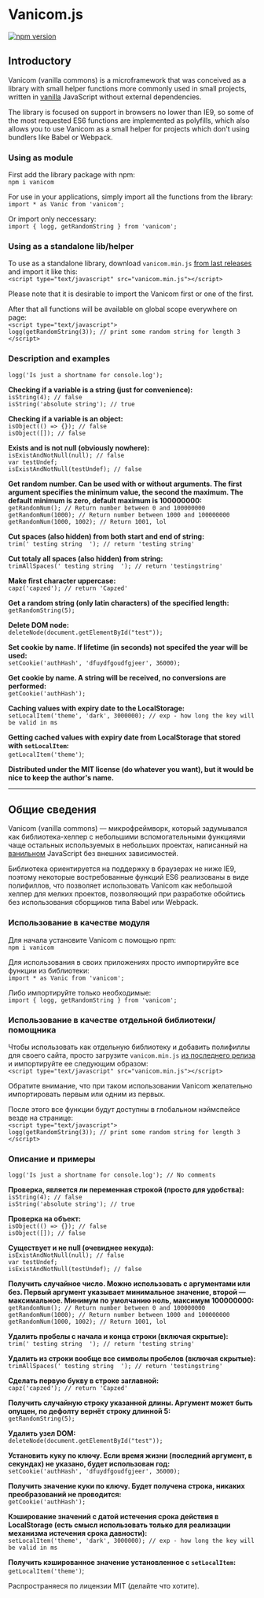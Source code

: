 # Vanicom.js
[![npm version](https://img.shields.io/npm/v/vanicom?color=%23047dec)](https://www.npmjs.org/package/vanicom)


## Introductory
Vanicom (vanilla commons) is a microframework that was conceived as a library
with small helper functions more commonly used in small projects, written in
[vanilla](http://vanilla-js.com/) JavaScript without external dependencies.

The library is focused on support in browsers no lower than IE9, so some of the
most requested ES6 functions are implemented as polyfills, which also
allows you to use Vanicom as a small helper for projects which don't using bundlers
like Babel or Webpack.



### Using as module
First add the library package with npm: \
`npm i vanicom`

For use in your applications, simply import all the functions from the library: \
`import * as Vanic from 'vanicom';`

Or import only neccessary: \
`import { logg, getRandomString } from 'vanicom';`



### Using as a standalone lib/helper
To use as a standalone library, download `vanicom.min.js`
[from last releases](https://github.com/Psychosynthesis/Vanicom/releases) and import it like this: \
 `<script type="text/javascript" src="vanicom.min.js"></script>`

Please note that it is desirable to import the Vanicom first or one of the first.

After that all functions will be available on global scope everywhere on page: \
`<script type="text/javascript">` \
`logg(getRandomString(3)); // print some random string for length 3` \
`</script>`



### Description and examples
`logg('Is just a shortname for console.log');`


**Checking if a variable is a string (just for convenience):** \
`isString(4); // false` \
`isString('absolute string'); // true`


**Checking if a variable is an object:** \
`isObject(() => {}); // false` \
`isObject([]); // false`


**Exists and is not null (obviously nowhere):** \
`isExistAndNotNull(null); // false` \
`var testUndef;` \
`isExistAndNotNull(testUndef); // false`


**Get random number. Can be used with or without arguments. The first argument specifies the minimum value, the second the maximum. The default minimum is zero, default maximum is 100000000:** \
`getRandomNum(); // Return number between 0 and 100000000 ` \
`getRandomNum(1000); // Return number between 1000 and 100000000 ` \
`getRandomNum(1000, 1002); // Return 1001, lol `


**Cut spaces (also hidden) from both start and end of string:** \
`trim(' testing string  '); // return 'testing string' `


**Cut totaly all spaces (also hidden) from string:** \
`trimAllSpaces(' testing string  '); // return 'testingstring' `


**Make first character uppercase:** \
`capz('capzed'); // return 'Capzed' `


**Get a random string (only latin characters) of the specified length:** \
`getRandomString(5);`


**Delete DOM node:** \
`deleteNode(document.getElementById("test"));`


**Set cookie by name. If lifetime (in seconds) not specifed the year will be used:** \
`setCookie('authHash', 'dfuydfgoudfgjeer', 36000);`


**Get cookie by name. A string will be received, no conversions are performed:** \
`getCookie('authHash');`


**Caching values with expiry date to the LocalStorage:** \
`setLocalItem('theme', 'dark', 3000000); // exp - how long the key will be valid in ms`


**Getting cached values with expiry date from LocalStorage that stored with `setLocalItem`:** \
`getLocalItem('theme')`;


**Distributed under the MIT license (do whatever you want), but it would be nice to keep the author's name.**


-----------------------------------------------------------------------------------


## Общие сведения
Vanicom (vanilla commons) — микрофреймворк, который задумывался как библиотека-хелпер
с небольшими вспомогательными функциями чаще остальных используемых в небольших проектах,
написанный на [ванильном](http://vanilla-js.com/) JavaScript без внешних зависимостей.

Библиотека ориентируется на поддержку в браузерах не ниже IE9, поэтому некоторые
востребованные функций ES6 реализованы в виде полифиллов, что позволяет использовать
Vanicom как небольшой хелпер для мелких проектов, позволяющий при разработке обойтись без
использования сборщиков типа Babel или Webpack.



### Использование в качестве модуля
Для начала установите Vanicom с помощью npm: \
`npm i vanicom`

Для использования в своих приложениях просто импортируйте все функции из библиотеки: \
`import * as Vanic from 'vanicom';`

Либо импортируйте только необходимые: \
`import { logg, getRandomString } from 'vanicom';`



### Использование в качестве отдельной библиотеки/помощника
Чтобы использовать как отдельную библиотеку и добавить полифиллы для своего сайта, просто загрузите `vanicom.min.js`
[из последнего релиза](https://github.com/Psychosynthesis/Vanicom/releases) и импортируйте ее следующим образом: \
  `<script type="text/javascript" src="vanicom.min.js"></script>`

Обратите внимание, что при таком использовании Vanicom желательно импортировать первым или одним из первых.

После этого все функции будут доступны в глобальном нэймспейсе везде на странице: \
  `<script type="text/javascript">` \
  `logg(getRandomString(3)); // print some random string for length 3` \
  `</script>`



### Описание и примеры
`logg('Is just a shortname for console.log'); // No comments`


**Проверка, является ли переменная строкой (просто для удобства):** \
`isString(4); // false` \
`isString('absolute string'); // true`


**Проверка на объект:** \
`isObject(() => {}); // false` \
`isObject([]); // false`


**Существует и не null (очевиднее некуда):** \
`isExistAndNotNull(null); // false` \
`var testUndef;` \
`isExistAndNotNull(testUndef); // false`


**Получить случайное число. Можно использовать с аргументами или без. Первый аргумент указывает минимальное значение, второй — максимальное. Минимум по умолчанию ноль, максимум 100000000:** \
`getRandomNum(); // Return number between 0 and 100000000 ` \
`getRandomNum(1000); // Return number between 1000 and 100000000 ` \
`getRandomNum(1000, 1002); // Return 1001, lol `


**Удалить пробелы с начала и конца строки (включая скрытые):** \
`trim(' testing string  '); // return 'testing string' `


**Удалить из строки вообще все символы пробелов (включая скрытые):** \
`trimAllSpaces(' testing string  '); // return 'testingstring' `


**Сделать первую букву в строке заглавной:** \
`capz('capzed'); // return 'Capzed' `


**Получить случайную строку указанной длины. Аргумент может быть опущен, по дефолту вернёт строку длинной 5:** \
`getRandomString(5);`


**Удалить узел DOM:** \
`deleteNode(document.getElementById("test"));`


**Установить куку по ключу. Если время жизни (последний аргумент, в секундах) не указано, будет использован год:** \
`setCookie('authHash', 'dfuydfgoudfgjeer', 36000);`


**Получить значение куки по ключу. Будет получена строка, никаких преобразований не проводится:** \
`getCookie('authHash');`


**Кэширование значений с датой истечения срока действия в LocalStorage (есть смысл использовать только для реализации механизма истечения срока давности):** \
`setLocalItem('theme', 'dark', 3000000); // exp - how long the key will be valid in ms`


**Получить кэшированное значение установленное с `setLocalItem`:** \
`getLocalItem('theme')`;



Распространяеся по лицензии MIT (делайте что хотите).
